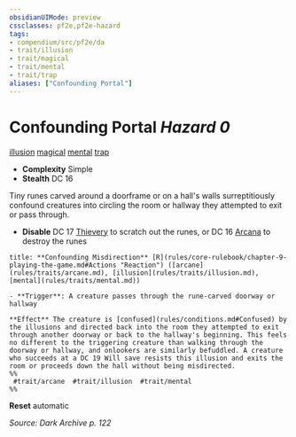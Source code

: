 ```yaml
---
obsidianUIMode: preview
cssclasses: pf2e,pf2e-hazard
tags:
- compendium/src/pf2e/da
- trait/illusion
- trait/magical
- trait/mental
- trait/trap
aliases: ["Confounding Portal"]
---
```

# Confounding Portal *Hazard 0*  
[illusion](rules/traits/illusion.md "Illusion School Trait")  [magical](rules/traits/magical.md "Magical Item Trait")  [mental](rules/traits/mental.md "Mental Effect Trait")  [trap](rules/traits/trap.md "Trap Hazard Trait")  

- **Complexity** Simple
- **Stealth** DC 16  

Tiny runes carved around a doorframe or on a hall's walls surreptitiously confound creatures into circling the room or hallway they attempted to exit or pass through.

- **Disable** DC 17 [Thievery](compendium/skills.md#Thievery) to scratch out the runes, or DC 16 [Arcana](compendium/skills.md#Arcana) to destroy the runes  

```ad-embed-ability
title: **Confounding Misdirection** [R](rules/core-rulebook/chapter-9-playing-the-game.md#Actions "Reaction") ([arcane](rules/traits/arcane.md), [illusion](rules/traits/illusion.md), [mental](rules/traits/mental.md))

- **Trigger**: A creature passes through the rune-carved doorway or hallway

**Effect** The creature is [confused](rules/conditions.md#Confused) by the illusions and directed back into the room they attempted to exit through another doorway or back to the hallway's beginning. This feels no different to the triggering creature than walking through the doorway or hallway, and onlookers are similarly befuddled. A creature who succeeds at a DC 19 Will save resists this illusion and exits the room or proceeds down the hall without being misdirected.  
%%
 #trait/arcane  #trait/illusion  #trait/mental 
%%
```

**Reset** automatic  

*Source: Dark Archive p. 122*